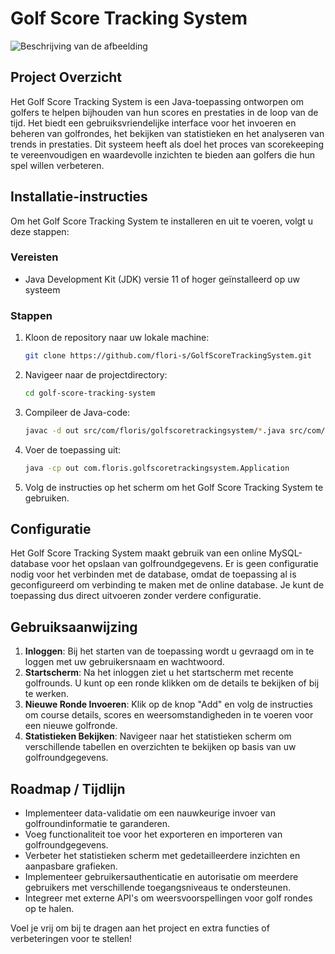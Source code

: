 # Golf Score Tracking System

![Beschrijving van de afbeelding](https://i.postimg.cc/hGSvJ8b3/Scherm-afbeelding-2024-02-09-om-12-31-35.png)

## Project Overzicht

Het Golf Score Tracking System is een Java-toepassing ontworpen om golfers te helpen bijhouden van hun scores en prestaties in de loop van de tijd. Het biedt een gebruiksvriendelijke interface voor het invoeren en beheren van golfrondes, het bekijken van statistieken en het analyseren van trends in prestaties. Dit systeem heeft als doel het proces van scorekeeping te vereenvoudigen en waardevolle inzichten te bieden aan golfers die hun spel willen verbeteren.

## Installatie-instructies

Om het Golf Score Tracking System te installeren en uit te voeren, volgt u deze stappen:

### Vereisten

- Java Development Kit (JDK) versie 11 of hoger geïnstalleerd op uw systeem

### Stappen

1. Kloon de repository naar uw lokale machine:

	```bash
    git clone https://github.com/flori-s/GolfScoreTrackingSystem.git
2. Navigeer naar de projectdirectory:

	```bash
    cd golf-score-tracking-system

3. Compileer de Java-code:
	```bash
    javac -d out src/com/floris/golfscoretrackingsystem/*.java src/com/floris/golfscoretrackingsystem/classes/*.java src/com/floris/golfscoretrackingsystem/screens/*.java src/com/floris/golfscoretrackingsystem/utils/*.java

4. Voer de toepassing uit:
	```bash
    java -cp out com.floris.golfscoretrackingsystem.Application
5. Volg de instructies op het scherm om het Golf Score Tracking System te gebruiken.

## Configuratie

Het Golf Score Tracking System maakt gebruik van een online MySQL-database voor het opslaan van golfroundgegevens. Er is geen configuratie nodig voor het verbinden met de database, omdat de toepassing al is geconfigureerd om verbinding te maken met de online database. Je kunt de toepassing dus direct uitvoeren zonder verdere configuratie.

## Gebruiksaanwijzing

1. **Inloggen**: Bij het starten van de toepassing wordt u gevraagd om in te loggen met uw gebruikersnaam en wachtwoord.
2. **Startscherm**: Na het inloggen ziet u het startscherm met recente golfrounds. U kunt op een ronde klikken om de details te bekijken of bij te werken.
3. **Nieuwe Ronde Invoeren**: Klik op de knop "Add" en volg de instructies om course details, scores en weersomstandigheden in te voeren voor een nieuwe golfronde.
4. **Statistieken Bekijken**: Navigeer naar het statistieken scherm om verschillende tabellen en overzichten te bekijken op basis van uw golfroundgegevens.


## Roadmap / Tijdlijn

- Implementeer data-validatie om een nauwkeurige invoer van golfroundinformatie te garanderen.
- Voeg functionaliteit toe voor het exporteren en importeren van golfroundgegevens.
- Verbeter het statistieken scherm met gedetailleerdere inzichten en aanpasbare grafieken.
- Implementeer gebruikersauthenticatie en autorisatie om meerdere gebruikers met verschillende toegangsniveaus te ondersteunen.
- Integreer met externe API's om weersvoorspellingen voor golf rondes op te halen.

Voel je vrij om bij te dragen aan het project en extra functies of verbeteringen voor te stellen!
